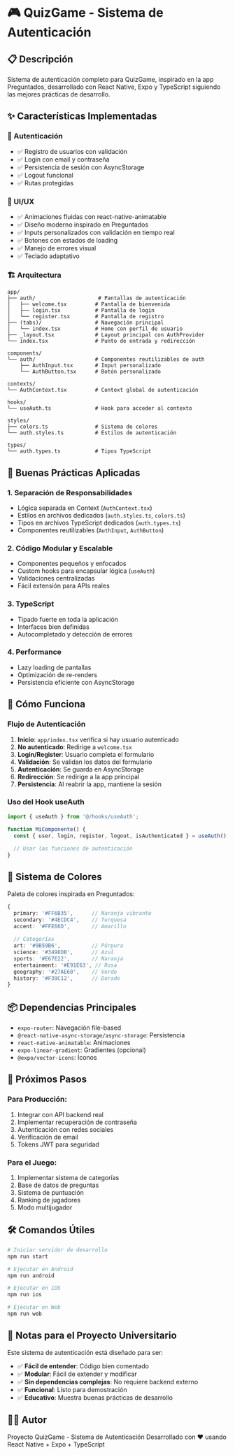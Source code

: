 # 🎮 QuizGame - Sistema de Autenticación

## 📋 Descripción

Sistema de autenticación completo para QuizGame, inspirado en la app Preguntados, desarrollado con React Native, Expo y TypeScript siguiendo las mejores prácticas de desarrollo.

## ✨ Características Implementadas

### 🔐 Autenticación
- ✅ Registro de usuarios con validación
- ✅ Login con email y contraseña
- ✅ Persistencia de sesión con AsyncStorage
- ✅ Logout funcional
- ✅ Rutas protegidas

### 🎨 UI/UX
- ✅ Animaciones fluidas con react-native-animatable
- ✅ Diseño moderno inspirado en Preguntados
- ✅ Inputs personalizados con validación en tiempo real
- ✅ Botones con estados de loading
- ✅ Manejo de errores visual
- ✅ Teclado adaptativo

### 🏗️ Arquitectura

```
app/
├── auth/                    # Pantallas de autenticación
│   ├── welcome.tsx         # Pantalla de bienvenida
│   ├── login.tsx           # Pantalla de login
│   └── register.tsx        # Pantalla de registro
├── (tabs)/                 # Navegación principal
│   └── index.tsx           # Home con perfil de usuario
├── _layout.tsx             # Layout principal con AuthProvider
└── index.tsx               # Punto de entrada y redirección

components/
└── auth/                   # Componentes reutilizables de auth
    ├── AuthInput.tsx       # Input personalizado
    └── AuthButton.tsx      # Botón personalizado

contexts/
└── AuthContext.tsx         # Context global de autenticación

hooks/
└── useAuth.ts              # Hook para acceder al contexto

styles/
├── colors.ts               # Sistema de colores
└── auth.styles.ts          # Estilos de autenticación

types/
└── auth.types.ts           # Tipos TypeScript
```

## 🎯 Buenas Prácticas Aplicadas

### 1. **Separación de Responsabilidades**
- Lógica separada en Context (`AuthContext.tsx`)
- Estilos en archivos dedicados (`auth.styles.ts`, `colors.ts`)
- Tipos en archivos TypeScript dedicados (`auth.types.ts`)
- Componentes reutilizables (`AuthInput`, `AuthButton`)

### 2. **Código Modular y Escalable**
- Componentes pequeños y enfocados
- Custom hooks para encapsular lógica (`useAuth`)
- Validaciones centralizadas
- Fácil extensión para APIs reales

### 3. **TypeScript**
- Tipado fuerte en toda la aplicación
- Interfaces bien definidas
- Autocompletado y detección de errores

### 4. **Performance**
- Lazy loading de pantallas
- Optimización de re-renders
- Persistencia eficiente con AsyncStorage

## 🚀 Cómo Funciona

### Flujo de Autenticación

1. **Inicio**: `app/index.tsx` verifica si hay usuario autenticado
2. **No autenticado**: Redirige a `welcome.tsx`
3. **Login/Register**: Usuario completa el formulario
4. **Validación**: Se validan los datos del formulario
5. **Autenticación**: Se guarda en AsyncStorage
6. **Redirección**: Se redirige a la app principal
7. **Persistencia**: Al reabrir la app, mantiene la sesión

### Uso del Hook useAuth

```typescript
import { useAuth } from '@/hooks/useAuth';

function MiComponente() {
  const { user, login, register, logout, isAuthenticated } = useAuth();
  
  // Usar las funciones de autenticación
}
```

## 🎨 Sistema de Colores

Paleta de colores inspirada en Preguntados:

```typescript
{
  primary: '#FF6B35',      // Naranja vibrante
  secondary: '#4ECDC4',    // Turquesa
  accent: '#FFE66D',       // Amarillo
  
  // Categorías
  art: '#9B59B6',          // Púrpura
  science: '#3498DB',      // Azul
  sports: '#E67E22',       // Naranja
  entertainment: '#E91E63', // Rosa
  geography: '#27AE60',    // Verde
  history: '#F39C12',      // Dorado
}
```

## 📦 Dependencias Principales

- `expo-router`: Navegación file-based
- `@react-native-async-storage/async-storage`: Persistencia
- `react-native-animatable`: Animaciones
- `expo-linear-gradient`: Gradientes (opcional)
- `@expo/vector-icons`: Íconos

## 🔄 Próximos Pasos

### Para Producción:
1. Integrar con API backend real
2. Implementar recuperación de contraseña
3. Autenticación con redes sociales
4. Verificación de email
5. Tokens JWT para seguridad

### Para el Juego:
1. Implementar sistema de categorías
2. Base de datos de preguntas
3. Sistema de puntuación
4. Ranking de jugadores
5. Modo multijugador

## 🛠️ Comandos Útiles

```bash
# Iniciar servidor de desarrollo
npm run start

# Ejecutar en Android
npm run android

# Ejecutar en iOS
npm run ios

# Ejecutar en Web
npm run web
```

## 📝 Notas para el Proyecto Universitario

Este sistema de autenticación está diseñado para ser:

- ✅ **Fácil de entender**: Código bien comentado
- ✅ **Modular**: Fácil de extender y modificar
- ✅ **Sin dependencias complejas**: No requiere backend externo
- ✅ **Funcional**: Listo para demostración
- ✅ **Educativo**: Muestra buenas prácticas de desarrollo

## 👨‍💻 Autor

Proyecto QuizGame - Sistema de Autenticación
Desarrollado con ❤️ usando React Native + Expo + TypeScript
